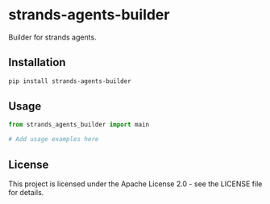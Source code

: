 # strands-agents-builder

Builder for strands agents.

## Installation

```bash
pip install strands-agents-builder
```

## Usage

```python
from strands_agents_builder import main

# Add usage examples here
```

## License

This project is licensed under the Apache License 2.0 - see the LICENSE file for details.
